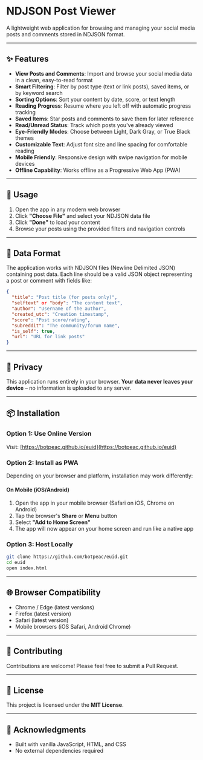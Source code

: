 # NDJSON Post Viewer

A lightweight web application for browsing and managing your social media posts and comments stored in NDJSON format.

---

## ✨ Features

- **View Posts and Comments**: Import and browse your social media data in a clean, easy-to-read format  
- **Smart Filtering**: Filter by post type (text or link posts), saved items, or by keyword search  
- **Sorting Options**: Sort your content by date, score, or text length  
- **Reading Progress**: Resume where you left off with automatic progress tracking  
- **Saved Items**: Star posts and comments to save them for later reference  
- **Read/Unread Status**: Track which posts you've already viewed  
- **Eye-Friendly Modes**: Choose between Light, Dark Gray, or True Black themes  
- **Customizable Text**: Adjust font size and line spacing for comfortable reading  
- **Mobile Friendly**: Responsive design with swipe navigation for mobile devices  
- **Offline Capability**: Works offline as a Progressive Web App (PWA)  

---

## 🚀 Usage

1. Open the app in any modern web browser  
2. Click **"Choose File"** and select your NDJSON data file  
3. Click **"Done"** to load your content  
4. Browse your posts using the provided filters and navigation controls  

---

## 📄 Data Format

The application works with NDJSON files (Newline Delimited JSON) containing post data. Each line should be a valid JSON object representing a post or comment with fields like:

```json
{
  "title": "Post title (for posts only)",
  "selftext" or "body": "The content text",
  "author": "Username of the author",
  "created_utc": "Creation timestamp",
  "score": "Post score/rating",
  "subreddit": "The community/forum name",
  "is_self": true,
  "url": "URL for link posts"
}
```

---

## 🔐 Privacy

This application runs entirely in your browser. **Your data never leaves your device** – no information is uploaded to any server.

---

## 📦 Installation

### Option 1: Use Online Version

Visit: [https://botpeac.github.io/euid](https://botpeac.github.io/euid)

### Option 2: Install as PWA

Depending on your browser and platform, installation may work differently:

#### On Mobile (iOS/Android)

1. Open the app in your mobile browser (Safari on iOS, Chrome on Android)
2. Tap the browser's **Share** or **Menu** button
3. Select **"Add to Home Screen"**
4. The app will now appear on your home screen and run like a native app

### Option 3: Host Locally

```bash
git clone https://github.com/botpeac/euid.git
cd euid
open index.html
```

---

## 🌐 Browser Compatibility

- Chrome / Edge (latest versions)  
- Firefox (latest version)  
- Safari (latest version)  
- Mobile browsers (iOS Safari, Android Chrome)  

---

## 🤝 Contributing

Contributions are welcome! Please feel free to submit a Pull Request.

---

## 📜 License

This project is licensed under the **MIT License**.

---

## 🙏 Acknowledgments

- Built with vanilla JavaScript, HTML, and CSS  
- No external dependencies required
